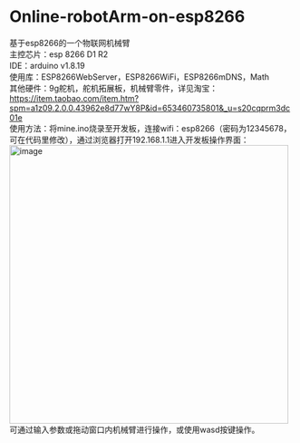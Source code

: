 # Online-robotArm-on-esp8266
基于esp8266的一个物联网机械臂  
主控芯片：esp 8266 D1 R2  
IDE：arduino v1.8.19  
使用库：ESP8266WebServer，ESP8266WiFi，ESP8266mDNS，Math  
其他硬件：9g舵机，舵机拓展板，机械臂零件，详见淘宝：  
https://item.taobao.com/item.htm?spm=a1z09.2.0.0.43962e8d77wY8P&id=653460735801&_u=s20cqprm3dc01e  
使用方法：将mine.ino烧录至开发板，连接wifi：esp8266（密码为12345678，可在代码里修改），通过浏览器打开192.168.1.1进入开发板操作界面：  
<img width="492" alt="image" src="https://github.com/ChadPengPeng/Online-robotArm-on-esp8266/assets/123886366/3909d8d0-af84-4ba7-93b3-5e2a66504490">  
可通过输入参数或拖动窗口内机械臂进行操作，或使用wasd按键操作。  
